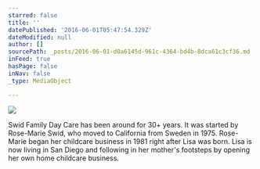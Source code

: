 ```yaml
---
starred: false
title: ''
datePublished: '2016-06-01T05:47:54.329Z'
dateModified: null
author: []
sourcePath: _posts/2016-06-01-d0a6145d-961c-4364-bd4b-8dca61c3cf36.md
inFeed: true
hasPage: false
inNav: false
_type: MediaObject

---
```

![](https://the-grid-user-content.s3-us-west-2.amazonaws.com/48df9ab6-4af9-4de7-989d-5620ba56e16d.jpg)

Swid Family Day Care has been around for 30+ years. It was started by Rose-Marie Swid, who moved to California from Sweden in 1975\. Rose-Marie began her childcare business in 1981 right after Lisa was born. Lisa is now living in San Diego and following in her mother's footsteps by opening her own home childcare business.